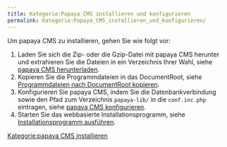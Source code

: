```yaml
---
title: Kategorie:Papaya CMS installieren und konfigurieren
permalink: Kategorie:Papaya_CMS_installieren_und_konfigurieren/
---
```


Um papaya CMS zu installieren, gehen Sie wie folgt vor:

1.  Laden Sie sich die Zip- oder die Gzip-Datei mit papaya CMS herunter und extrahieren Sie die Dateien in ein Verzeichnis Ihrer Wahl, siehe [papaya CMS herunterladen](/papaya_CMS_herunterladen ).
2.  Kopieren Sie die Programmdateien in das DocumentRoot, siehe [Programmdateien nach DocumentRoot kopieren](/Programmdateien_nach_DocumentRoot_kopieren ).
3.  Konfigurieren Sie papaya CMS, indem Sie die Datenbankverbindung sowie den Pfad zum Verzeichnis `papaya-lib/` in die `conf.inc.php` eintragen, siehe [papaya CMS konfigurieren](/papaya_CMS_konfigurieren ).
4.  Starten Sie das webbasierte Installationsprogramm, siehe [Installationsprogramm ausführen](/Installationsprogramm_ausführen ).

[Kategorie:papaya CMS installieren](Kategorie:papaya_CMS_installieren )